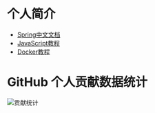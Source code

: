 # 个人简介
- [Spring中文文档](https://springdoc.cn/)
- [JavaScript教程](https://zh.javascript.info/)
- [Docker教程](https://docker-practice.github.io/zh-cn/)
# GitHub 个人贡献数据统计
![贡献统计](https://github-redme-stats.vercel.app/api?username=ObjectKjq&theme=default&show_icons=true)


